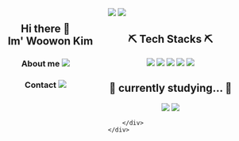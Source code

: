 <div>
    <div>
        <div style="float:left; width:50%; text-align:center">
            <center>
            <h2>
                Hi there 👋<br>
                &nbsp;&nbsp;&nbsp;&nbsp;Im' Woowon Kim
            </h2>
            <h3>	
                About me <a href="https://www.notion.so/d9f311f4b91942fca9fa977da72aa59b" target="_blank"><img src="https://img.shields.io/badge/Notion-676767?style=for-the-badge&logo=notion&logoColor=white"/></a>
            </h3>
            <h3>
                Contact <a href="mailto:dyffh1031@gmail.com"><img src="https://img.shields.io/badge/Gmail-d14836?style=for-the-badge&logo=Gmail&logoColor=white"/></a>
            </h3>
            </center>
        </div>
        <div style="float:right; width:50%">
            <img src="http://mazassumnida.wtf/api/v2/generate_badge?boj=dyffh1031"/>
	    <img src="https://github-readme-stats.vercel.app/api/top-langs/?username=WoowonKim&layout=compact"/>
    	</div>
	</div>
</div>


<div>
    <div>
        <div style="float:left; width:50%; text-align:center">
            <center>
            <h2>
               ⛏ Tech Stacks ⛏
            </h2>
                <div style="margin-bottom:20px">
                    <img src="https://img.shields.io/badge/Spring-6DB33F?style=for-the-badge&logo=Spring&logoColor=white"/>
                        <img src="https://img.shields.io/badge/Spring Boot-6DB33F?style=for-the-badge&logo=SpringBoot&logoColor=white"/>
                        <img src="https://img.shields.io/badge/MySQL-4479A1?style=for-the-badge&logo=MySQL&logoColor=white"/>
                        <img src="https://img.shields.io/badge/Vue.js
        -4FC08D?style=for-the-badge&logo=Vue.js&logoColor=white"/>
                        <img src="https://img.shields.io/badge/HTML5-E34F26?style=for-the-badge&logo=HTML5&logoColor=white"/>
                </div>	
            <h2>
               📖 currently studying... 📖
            </h2>
                <img src="https://img.shields.io/badge/JavaScript-F7DF1E?style=for-the-badge&logo=JavaScript&logoColor=white"/>
                <img src="https://img.shields.io/badge/React-61DAFB?style=for-the-badge&logo=React&logoColor=white"/>
            </center>
        </div>
        <div style="float:right; width:50%">
            
    	</div>
	</div>
</div>



